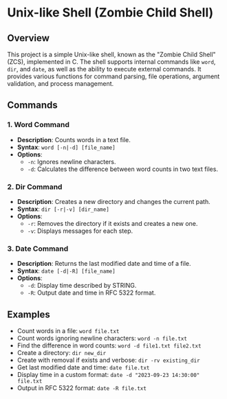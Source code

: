 # Unix-like Shell (Zombie Child Shell)

## Overview

This project is a simple Unix-like shell, known as the "Zombie Child Shell" (ZCS), implemented in C. The shell supports internal commands like `word`, `dir`, and `date`, as well as the ability to execute external commands. It provides various functions for command parsing, file operations, argument validation, and process management.

## Commands

### 1. Word Command

- **Description**: Counts words in a text file.
- **Syntax**: `word [-n|-d] [file_name]`
- **Options**:
  - `-n`: Ignores newline characters.
  - `-d`: Calculates the difference between word counts in two text files.

### 2. Dir Command

- **Description**: Creates a new directory and changes the current path.
- **Syntax**: `dir [-r|-v] [dir_name]`
- **Options**:
  - `-r`: Removes the directory if it exists and creates a new one.
  - `-v`: Displays messages for each step.

### 3. Date Command

- **Description**: Returns the last modified date and time of a file.
- **Syntax**: `date [-d|-R] [file_name]`
- **Options**:
  - `-d`: Display time described by STRING.
  - `-R`: Output date and time in RFC 5322 format.

## Examples

- Count words in a file: `word file.txt`
- Count words ignoring newline characters: `word -n file.txt`
- Find the difference in word counts: `word -d file1.txt file2.txt`
- Create a directory: `dir new_dir`
- Create with removal if exists and verbose: `dir -rv existing_dir`
- Get last modified date and time: `date file.txt`
- Display time in a custom format: `date -d "2023-09-23 14:30:00" file.txt`
- Output in RFC 5322 format: `date -R file.txt`
